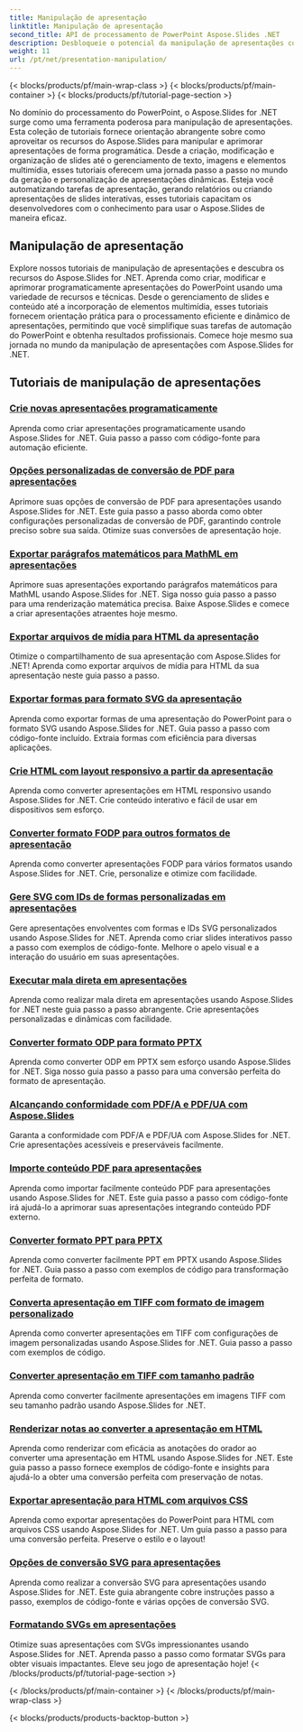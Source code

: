 ```yaml
---
title: Manipulação de apresentação
linktitle: Manipulação de apresentação
second_title: API de processamento de PowerPoint Aspose.Slides .NET
description: Desbloqueie o potencial da manipulação de apresentações com os tutoriais do Aspose.Slides for .NET. Aprenda como criar, personalizar e aprimorar dinamicamente apresentações do PowerPoint de maneira programática. Eleve suas habilidades de processamento de PowerPoint hoje mesmo!
weight: 11
url: /pt/net/presentation-manipulation/
---
```


{< blocks/products/pf/main-wrap-class >}
{< blocks/products/pf/main-container >}
{< blocks/products/pf/tutorial-page-section >}

No domínio do processamento do PowerPoint, o Aspose.Slides for .NET surge como uma ferramenta poderosa para manipulação de apresentações. Esta coleção de tutoriais fornece orientação abrangente sobre como aproveitar os recursos do Aspose.Slides para manipular e aprimorar apresentações de forma programática. Desde a criação, modificação e organização de slides até o gerenciamento de texto, imagens e elementos multimídia, esses tutoriais oferecem uma jornada passo a passo no mundo da geração e personalização de apresentações dinâmicas. Esteja você automatizando tarefas de apresentação, gerando relatórios ou criando apresentações de slides interativas, esses tutoriais capacitam os desenvolvedores com o conhecimento para usar o Aspose.Slides de maneira eficaz.

## Manipulação de apresentação
Explore nossos tutoriais de manipulação de apresentações e descubra os recursos do Aspose.Slides for .NET. Aprenda como criar, modificar e aprimorar programaticamente apresentações do PowerPoint usando uma variedade de recursos e técnicas. Desde o gerenciamento de slides e conteúdo até a incorporação de elementos multimídia, esses tutoriais fornecem orientação prática para o processamento eficiente e dinâmico de apresentações, permitindo que você simplifique suas tarefas de automação do PowerPoint e obtenha resultados profissionais. Comece hoje mesmo sua jornada no mundo da manipulação de apresentações com Aspose.Slides for .NET.

## Tutoriais de manipulação de apresentações
### [Crie novas apresentações programaticamente](./create-new-presentations-programmatically/)
Aprenda como criar apresentações programaticamente usando Aspose.Slides for .NET. Guia passo a passo com código-fonte para automação eficiente.
### [Opções personalizadas de conversão de PDF para apresentações](./custom-pdf-conversion-options-for-presentations/)
Aprimore suas opções de conversão de PDF para apresentações usando Aspose.Slides for .NET. Este guia passo a passo aborda como obter configurações personalizadas de conversão de PDF, garantindo controle preciso sobre sua saída. Otimize suas conversões de apresentação hoje.
### [Exportar parágrafos matemáticos para MathML em apresentações](./export-math-paragraphs-to-mathml-in-presentations/)
Aprimore suas apresentações exportando parágrafos matemáticos para MathML usando Aspose.Slides for .NET. Siga nosso guia passo a passo para uma renderização matemática precisa. Baixe Aspose.Slides e comece a criar apresentações atraentes hoje mesmo.
### [Exportar arquivos de mídia para HTML da apresentação](./export-media-files-to-html-from-presentation/)
Otimize o compartilhamento de sua apresentação com Aspose.Slides for .NET! Aprenda como exportar arquivos de mídia para HTML da sua apresentação neste guia passo a passo. 
### [Exportar formas para formato SVG da apresentação](./export-shapes-to-svg-format-from-presentation/)
Aprenda como exportar formas de uma apresentação do PowerPoint para o formato SVG usando Aspose.Slides for .NET. Guia passo a passo com código-fonte incluído. Extraia formas com eficiência para diversas aplicações.
### [Crie HTML com layout responsivo a partir da apresentação](./create-html-with-responsive-layout-from-presentation/)
Aprenda como converter apresentações em HTML responsivo usando Aspose.Slides for .NET. Crie conteúdo interativo e fácil de usar em dispositivos sem esforço.
### [Converter formato FODP para outros formatos de apresentação](./convert-fodp-format-to-other-presentation-formats/)
Aprenda como converter apresentações FODP para vários formatos usando Aspose.Slides for .NET. Crie, personalize e otimize com facilidade.
### [Gere SVG com IDs de formas personalizadas em apresentações](./generate-svg-with-custom-shape-ids-in-presentations/)
Gere apresentações envolventes com formas e IDs SVG personalizados usando Aspose.Slides for .NET. Aprenda como criar slides interativos passo a passo com exemplos de código-fonte. Melhore o apelo visual e a interação do usuário em suas apresentações.
### [Executar mala direta em apresentações](./perform-mail-merge-in-presentations/)
Aprenda como realizar mala direta em apresentações usando Aspose.Slides for .NET neste guia passo a passo abrangente. Crie apresentações personalizadas e dinâmicas com facilidade.
### [Converter formato ODP para formato PPTX](./convert-odp-format-to-pptx-format/)
Aprenda como converter ODP em PPTX sem esforço usando Aspose.Slides for .NET. Siga nosso guia passo a passo para uma conversão perfeita do formato de apresentação.
### [Alcançando conformidade com PDF/A e PDF/UA com Aspose.Slides](./achieving-pdf-a-and-pdf-ua-conformance-with-aspose-slides/)
Garanta a conformidade com PDF/A e PDF/UA com Aspose.Slides for .NET. Crie apresentações acessíveis e preserváveis facilmente.
### [Importe conteúdo PDF para apresentações](./import-pdf-content-into-presentations/)
Aprenda como importar facilmente conteúdo PDF para apresentações usando Aspose.Slides for .NET. Este guia passo a passo com código-fonte irá ajudá-lo a aprimorar suas apresentações integrando conteúdo PDF externo.
### [Converter formato PPT para PPTX](./convert-ppt-to-pptx-format/)
Aprenda como converter facilmente PPT em PPTX usando Aspose.Slides for .NET. Guia passo a passo com exemplos de código para transformação perfeita de formato.
### [Converta apresentação em TIFF com formato de imagem personalizado](./convert-presentation-to-tiff-with-custom-image-format/)
Aprenda como converter apresentações em TIFF com configurações de imagem personalizadas usando Aspose.Slides for .NET. Guia passo a passo com exemplos de código.
### [Converter apresentação em TIFF com tamanho padrão](./convert-presentation-to-tiff-with-default-size/)
Aprenda como converter facilmente apresentações em imagens TIFF com seu tamanho padrão usando Aspose.Slides for .NET.
### [Renderizar notas ao converter a apresentação em HTML](./render-notes-while-converting-presentation-to-html/)
Aprenda como renderizar com eficácia as anotações do orador ao converter uma apresentação em HTML usando Aspose.Slides for .NET. Este guia passo a passo fornece exemplos de código-fonte e insights para ajudá-lo a obter uma conversão perfeita com preservação de notas. 
### [Exportar apresentação para HTML com arquivos CSS](./export-presentation-to-html-with-css-files/)
Aprenda como exportar apresentações do PowerPoint para HTML com arquivos CSS usando Aspose.Slides for .NET. Um guia passo a passo para uma conversão perfeita. Preserve o estilo e o layout! 
### [Opções de conversão SVG para apresentações](./svg-conversion-options-for-presentations/)
Aprenda como realizar a conversão SVG para apresentações usando Aspose.Slides for .NET. Este guia abrangente cobre instruções passo a passo, exemplos de código-fonte e várias opções de conversão SVG.
### [Formatando SVGs em apresentações](./formatting-svgs-in-presentations/)
Otimize suas apresentações com SVGs impressionantes usando Aspose.Slides for .NET. Aprenda passo a passo como formatar SVGs para obter visuais impactantes. Eleve seu jogo de apresentação hoje! 
{< /blocks/products/pf/tutorial-page-section >}

{< /blocks/products/pf/main-container >}
{< /blocks/products/pf/main-wrap-class >}

{< blocks/products/products-backtop-button >}
